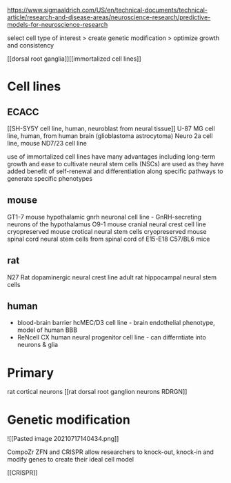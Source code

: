 https://www.sigmaaldrich.com/US/en/technical-documents/technical-article/research-and-disease-areas/neuroscience-research/predictive-models-for-neuroscience-research

select cell type of interest > create genetic modification > optimize growth and consistency

[[dorsal root ganglia]][[immortalized cell lines]]

# Cell lines

## ECACC
[[SH-SY5Y cell line, human, neuroblast from neural tissue]]
U-87 MG cell line, human, from human brain (glioblastoma astrocytoma)
Neuro 2a cell line, mouse
ND7/23 cell line

use of immortalized cell lines have many advantages including long-term growth and ease to cultivate
neural stem cells (NSCs) are used as they have added benefit of self-renewal and differentiation along specific pathways to generate specific phenotypes

## mouse
GT1-7 mouse hypothalamic gnrh neuronal cell line - GnRH-secreting neurons of the hypothalamus
O9-1 mouse cranial neural crest cell line
cryopreserved mouse crotical neural stem cells
cryopreserved mouse spinal cord neural stem cells from spinal cord of E15-E18 C57/BL6 mice

## rat
N27 Rat dopaminergic neural crest line
adult rat hippocampal neural stem cells

## human
- blood-brain barrier hcMEC/D3 cell line - brain endothelial phenotype, model of human BBB
- ReNcell CX human neural progenitor cell line - can differntiate into neurons & glia

# Primary
rat cortical neurons
[[rat dorsal root ganglion neurons RDRGN]]

# Genetic modification

![[Pasted image 20210717140434.png]]

CompoZr ZFN and CRISPR allow researchers to knock-out, knock-in and modify genes to create their ideal cell model

[[CRISPR]]